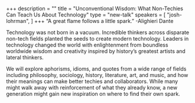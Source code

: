 +++
description = ""
title = "Unconventional Wisdom: What Non-Techies Can Teach Us About Technology"
type = "new-talk"
speakers = [
        "josh-lohrman",
]
+++
“A great flame follows a little spark.” -Alighieri Dante

Technology was not born in a vacuum. Incredible thinkers across disparate non-tech fields planted the seeds to create modern technology. Leaders in technology changed the world with enlightenment from boundless worldwide wisdom and creativity inspired by history’s greatest artists and lateral thinkers.

We will explore aphorisms, idioms, and quotes from a wide range of fields including philosophy, sociology, history, literature, art, and music, and how their meanings can make better techies and collaborators. While many might walk away with reinforcement of what they already know, a new generation might gain new inspiration on where to find their own spark.